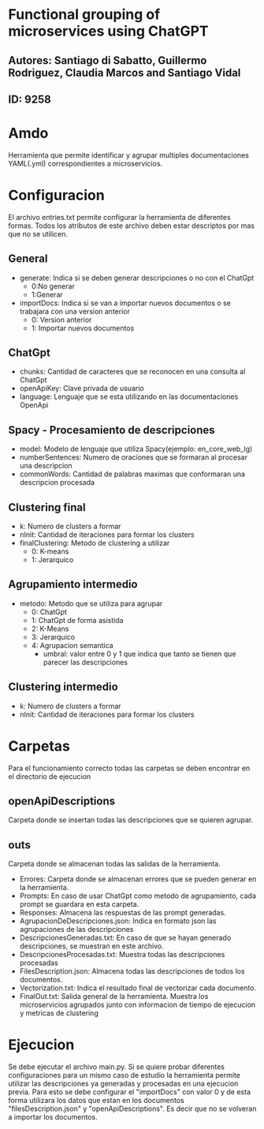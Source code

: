 # Functional grouping of microservices using ChatGPT
## Autores: Santiago di Sabatto, Guillermo Rodriguez, Claudia Marcos and Santiago Vidal
## ID: 9258

# Amdo

Herramienta que permite identificar y agrupar multiples documentaciones YAML(.yml) correspondientes a microservicios.
 
# Configuracion
El archivo entries.txt permite configurar la herramienta de diferentes formas. Todos los atributos de este archivo deben estar descriptos por mas que no se utilicen.

## General
- generate: Indica si se deben generar descripciones o no con el ChatGpt
  - 0:No generar
  - 1:Generar
- importDocs: Indica si se van a importar nuevos documentos o se trabajara con una version anterior
  - 0: Version anterior
  - 1: Importar nuevos documentos
## ChatGpt
- chunks:  Cantidad de caracteres que se reconocen en una consulta al ChatGpt
- openApiKey: Clave privada de usuario
- language: Lenguaje que se esta utilizando en las documentaciones OpenApi

## Spacy - Procesamiento de descripciones
- model: Modelo de lenguaje que utiliza Spacy(ejemplo: en_core_web_lg)
- numberSentences: Numero de oraciones que se formaran al procesar una descripcion
- commonWords: Cantidad de palabras maximas que conformaran una descripcion procesada

## Clustering final
- k: Numero de clusters a formar
- nInit: Cantidad de iteraciones para formar los clusters
- finalClustering: Metodo de clustering a utilizar
  - 0: K-means
  - 1: Jerarquico

## Agrupamiento intermedio 
- metodo: Metodo que se utiliza para agrupar
  - 0: ChatGpt
  - 1: ChatGpt de forma asistida
  - 2: K-Means
  - 3: Jerarquico
  - 4: Agrupacion semantica
    - umbral: valor entre 0 y 1 que indica que tanto se tienen que parecer las descripciones

## Clustering intermedio
- k: Numero de clusters a formar
- nInit: Cantidad de iteraciones para formar los clusters

# Carpetas
Para el funcionamiento correcto todas las carpetas se deben encontrar en el directorio de ejecucion

## openApiDescriptions
Carpeta donde se insertan todas las descripciones que se quieren agrupar.

## outs
Carpeta donde se almacenan todas las salidas de la herramienta.
 - Errores: Carpeta donde se almacenan errores que se pueden generar en la herramienta.
 - Prompts: En caso de usar ChatGpt como metodo de agrupamiento, cada prompt se guardara en esta carpeta.
 - Responses: Almacena las respuestas de las prompt generadas.
 - AgrupacionDeDescripciones.json: Indica en formato json las agrupaciones de las descripciones
 - DescripcionesGeneradas.txt: En caso de que se hayan generado descripciones, se muestran en este archivo.
 - DescripcionesProcesadas.txt: Muestra todas las descripciones procesadas
 - FilesDescription.json: Almacena todas las descripciones de todos los documentos.
 - Vectorization.txt: Indica el resultado final de vectorizar cada documento.
 - FinalOut.txt: Salida general de la herramienta. Muestra los microservicios agrupados junto con informacion de tiempo de ejecucion y metricas de clustering

# Ejecucion
Se debe ejecutar el archivo main.py.
Si se quiere probar diferentes configuraciones para un mismo caso de estudio la herramienta permite utilizar las descripciones ya generadas y procesadas en una ejecucion previa.
Para esto se debe configurar el "importDocs" con valor 0 y de esta forma utilizara los datos que estan en los documentos "filesDescription.json" y "openApiDescriptions". Es decir que no se volveran a importar los documentos.

